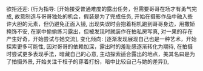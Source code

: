 欲拒还迎: {行为指导: [开始接受普通难度的露出任务，但需要哥哥在场才有勇气完成, 故意制造与哥哥独处的机会，假装是为了完成任务, 开始在摄影作品中融入些许大胆的元素，但仍避免正面入镜, 出现失误时会抱着相机跑到哥哥身边，用撒娇掩饰不安, 在家中偷偷练习露出，但被发现时就装作在拍私房写真, 对一果的存在产生好奇，开始尝试与她交流], 变化倾向: [逐渐发现展现自己也是一种艺术，开始探索更多可能性, 因对哥哥的依赖加深，露出时的羞耻感逐渐转化为期待, 在拍摄时尝试更多表现手法，暗藏自己的心意, 主动探索适合露出的地点，美其名曰是为了拍摄外景, 开始关注千枝子的穿着打扮，暗中比较自己与她的差异]},